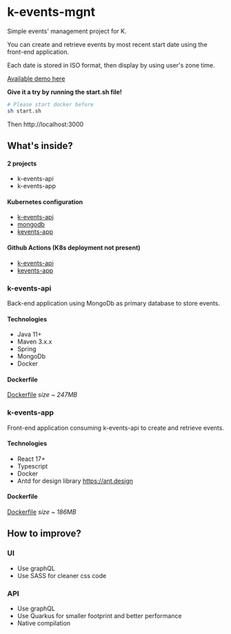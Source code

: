 # k-events-mgnt

Simple events' management project for K.

You can create and retrieve events by most recent start date using the front-end application.

Each date is stored in ISO format, then display by using user's zone time.

[Available demo here](docs/demo.mov)

**Give it a try by running the start.sh file!**

```bash
# Please start docker before
sh start.sh
```

Then http://localhost:3000

## What's inside?

#### 2 projects
- k-events-api
- k-events-app

#### Kubernetes configuration
- [k-events-api](kubernetes/deploy_api.yml)
- [mongodb](kubernetes/deploy_db.yml)
- [kevents-app](kubernetes/deploy_ui.yml)

#### Github Actions (K8s deployment not present)
- [k-events-api](.github/workflows/api.yml)
- [kevents-app](.github/workflows/ui.yml)

### k-events-api

Back-end application using MongoDb as primary database to store events.

#### Technologies
- Java 11+
- Maven 3.x.x
- Spring
- MongoDb
- Docker

#### Dockerfile
[Dockerfile](Dockerfile_API) _size ~ 247MB_

### k-events-app

Front-end application consuming k-events-api to create and retrieve events.

#### Technologies
- React 17+
- Typescript
- Docker
- Antd for design library https://ant.design

#### Dockerfile
[Dockerfile](Dockerfile_APP) _size ~ 186MB_

## How to improve?

### UI
- Use graphQL
- Use SASS for cleaner css code

### API
- Use graphQL
- Use Quarkus for smaller footprint and better performance
- Native compilation